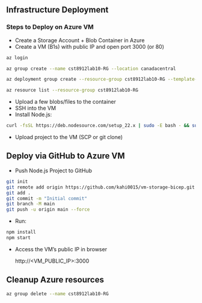 ## Infrastructure Deployment

### Steps to Deploy on Azure VM

- Create a Storage Account + Blob Container in Azure
- Create a VM (B1s) with public IP and open port 3000 (or 80)

```bash
az login

az group create --name cst8912lab10-RG --location canadacentral

az deployment group create --resource-group cst8912lab10-RG --template-file main.bicep --parameters adminUsername=azureadmin adminPassword=Azure@User@2025!

az resource list --resource-group cst8912lab10-RG
```

- Upload a few blobs/files to the container
- SSH into the VM
- Install Node.js:

```bash
curl -fsSL https://deb.nodesource.com/setup_22.x | sudo -E bash - && sudo apt-get install -y nodejs
```

- Upload project to the VM (SCP or git clone)

## Deploy via GitHub to Azure VM

- Push Node.js Project to GitHub

```bash
git init
git remote add origin https://github.com/kahi0015/vm-storage-bicep.git
git add .
git commit -m "Initial commit"
git branch -M main
git push -u origin main --force
```

- Run:

```bash
npm install
npm start
```

- Access the VM’s public IP in browser

  http://<VM_PUBLIC_IP>:3000

## Cleanup Azure resources

```bash
az group delete --name cst8912lab10-RG
```
